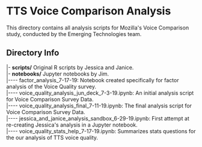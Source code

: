 # TTS Voice Comparison Analysis
This directory contains all analysis scripts for Mozilla's Voice Comparison study, conducted by the Emerging Technologies team.


## Directory Info
|- **scripts/** Original R scripts by Jessica and Janice.  
|- **notebooks/** Jupyter notebooks by Jim.  
|---- factor_analysis_7-17-19: Notebook created specifically for factor analysis of the Voice Quality survey.  
|---- voice_quality_analysis_jun_deck_7-3-19.ipynb: An initial analysis script for Voice Comparison Survey Data.  
|---- voice_quality_analysis_final_7-11-19.ipynb: The final analysis script for Voice Comparison Survey Data.  
|---- jessica_and_janice_analysis_sandbox_6-29-19.ipynb: First attempt at re-creating Jessica's analysis in a Jupyter notebook.  
|---- voice_quality_stats_help_7-17-19.ipynb: Summarizes stats questions for the our analysis of TTS voice quality.  
